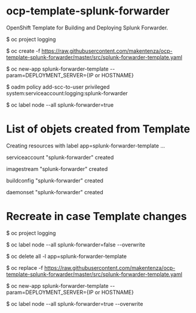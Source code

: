 # ocp-template-splunk-forwarder
OpenShift Template for Building and Deploying Splunk Forwarder.

$ oc project logging

$ oc create -f https://raw.githubusercontent.com/makentenza/ocp-template-splunk-forwarder/master/src/splunk-forwarder-template.yaml

$ oc new-app splunk-forwarder-template --param=DEPLOYMENT_SERVER={IP or HOSTNAME}

$ oadm policy add-scc-to-user privileged system:serviceaccount:logging:splunk-forwarder

$ oc label node --all splunk-forwarder=true

# List of objets created from Template

Creating resources with label app=splunk-forwarder-template ...

serviceaccount "splunk-forwarder" created

imagestream "splunk-forwarder" created

buildconfig "splunk-forwarder" created

daemonset "splunk-forwarder" created

# Recreate in case Template changes

$ oc project logging

$ oc label node --all splunk-forwarder=false --overwrite

$ oc delete all -l app=splunk-forwarder-template

$ oc replace -f https://raw.githubusercontent.com/makentenza/ocp-template-splunk-forwarder/master/src/splunk-forwarder-template.yaml

$ oc new-app splunk-forwarder-template --param=DEPLOYMENT_SERVER={IP or HOSTNAME}

$ oc label node --all splunk-forwarder=true --overwrite
